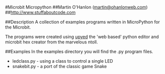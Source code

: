 #Microbit Micropython
##Martin O'Hanlon (martin@ohanlonweb.com)
##http://www.stuffaboutcode.com

##Description
A collection of examples programs written in MicroPython for the Microbit.

The programs were created using [upyed](https://github.com/ntoll/upyed) the 'web based' python editor and microbit hex creator from the marvelous ntoll. 

##Examples
In the examples directory you will find the .py program files.
* ledclass.py - using a class to control a single LED
* snakebit.py - a port of the classic game Snake 
